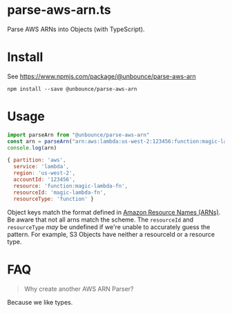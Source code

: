 # parse-aws-arn.ts 

Parse AWS ARNs into Objects (with TypeScript).

# Install

See https://www.npmjs.com/package/@unbounce/parse-aws-arn

```
npm install --save @unbounce/parse-aws-arn
```

# Usage

``` js
import parseArn from "@unbounce/parse-aws-arn"
const arn = parseArn("arn:aws:lambda:us-west-2:123456:function:magic-lambda-fn")
console.log(arn)

{ partition: 'aws',
  service: 'lambda',
  region: 'us-west-2',
  accountId: '123456',
  resource: 'function:magic-lambda-fn',
  resourceId: 'magic-lambda-fn',
  resourceType: 'function' }
```

Object keys match the format defined in [Amazon Resource Names
(ARNs)](https://docs.aws.amazon.com/general/latest/gr/aws-arns-and-namespaces.html).
Be aware that not all arns match the scheme. The `resourceId` and `resourceType`
*may* be undefined if we're unable to accurately guess the pattern. For example,
S3 Objects have neither a resourceId or a resource type.

# FAQ

> Why create another AWS ARN Parser?

Because we like types.
